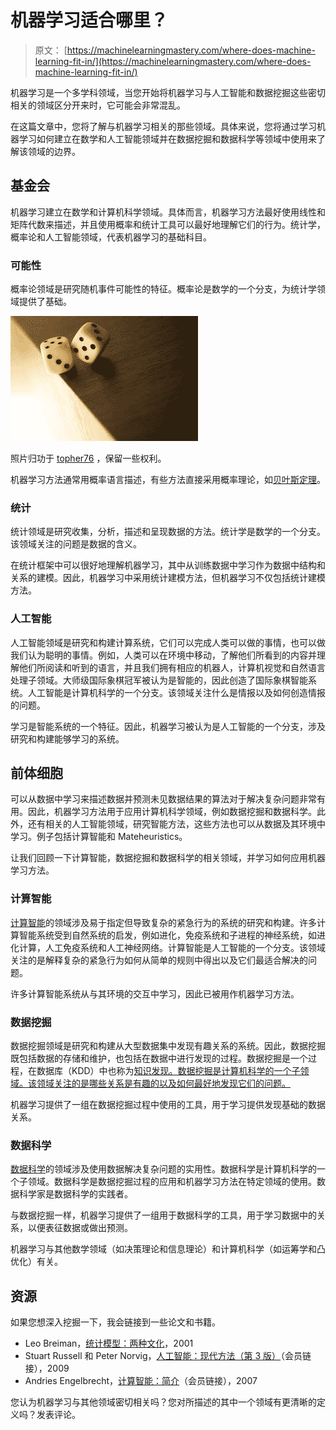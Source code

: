 # 机器学习适合哪里？

> 原文： [https://machinelearningmastery.com/where-does-machine-learning-fit-in/](https://machinelearningmastery.com/where-does-machine-learning-fit-in/)

机器学习是一个多学科领域，当您开始将机器学习与人工智能和数据挖掘这些密切相关的领域区分开来时，它可能会非常混乱。

在这篇文章中，您将了解与机器学习相关的那些领域。具体来说，您将通过学习机器学习如何建立在数学和人工智能领域并在数据挖掘和数据科学等领域中使用来了解该领域的边界。

## 基金会

机器学习建立在数学和计算机科学领域。具体而言，机器学习方法最好使用线性和矩阵代数来描述，并且使用概率和统计工具可以最好地理解它们的行为。统计学，概率论和人工智能领域，代表机器学习的基础科目。

### 可能性

概率论领域是研究随机事件可能性的特征。概率论是数学的一个分支，为统计学领域提供了基础。

[![probability](img/88efae28e2604ffab863bc5cd691ad1f.jpg)](https://3qeqpr26caki16dnhd19sv6by6v-wpengine.netdna-ssl.com/wp-content/uploads/2013/12/dice.jpg)

照片归功于 [topher76](http://www.flickr.com/photos/topher76/293277608/sizes/l/) ，保留一些权利。

机器学习方法通​​常用概率语言描述，有些方法直接采用概率理论，如[贝叶斯定理](http://en.wikipedia.org/wiki/Bayes'_theorem)。

### 统计

统计领域是研究收集，分析，描述和呈现数据的方法。统计学是数学的一个分支。该领域关注的问题是数据的含义。

在统计框架中可以很好地理解机器学习，其中从训练数据中学习作为数据中结构和关系的建模。因此，机器学习中采用统计建模方法，但机器学习不仅包括统计建模方法。

### 人工智能

人工智能领域是研究和构建计算系统，它们可以完成人类可以做的事情，也可以做我们认为聪明的事情。例如，人类可以在环境中移动，了解他们所看到的内容并理解他们所阅读和听到的语言，并且我们拥有相应的机器人，计算机视觉和自然语言处理子领域。大师级国际象棋冠军被认为是智能的，因此创造了国际象棋智能系统。人工智能是计算机科学的一个分支。该领域关注什么是情报以及如何创造情报的问题。

学习是智能系统的一个特征。因此，机器学习被认为是人工智能的一个分支，涉及研究和构建能够学习的系统。

## 前体细胞

可以从数据中学习来描述数据并预测未见数据结果的算法对于解决复杂问题非常有用。因此，机器学习方法用于应用计算机科学领域，例如数据挖掘和数据科学。此外，还有相关的人工智能领域，研究智能方法，这些方法也可以从数据及其环境中学习。例子包括计算智能和 Mateheuristics。

让我们回顾一下计算智能，数据挖掘和数据科学的相关领域，并学习如何应用机器学习方法。

### 计算智能

[计算智能](http://en.wikipedia.org/wiki/Computational_Intelligence)的领域涉及易于指定但导致复杂的紧急行为的系统的研究和构建。许多计算智能系统受到自然系统的启发，例如进化，免疫系统和子进程的神经系统，如进化计算，人工免疫系统和人工神经网络。计算智能是人工智能的一个分支。该领域关注的是解释复杂的紧急行为如何从简单的规则中得出以及它们最适合解决的问题。

许多计算智能系统从与其环境的交互中学习，因此已被用作机器学习方法。

### 数据挖掘

数据挖掘领域是研究和构建从大型数据集中发现有趣关系的系统。因此，数据挖掘既包括数据的存储和维护，也包括在数据中进行发现的过程。数据挖掘是一个过程，在数据库（KDD）中也称为[知识发现。数据挖掘是计算机科学的一个子领域。该领域关注的是哪些关系是有趣的以及如何最好地发现它们的问题。](http://en.wikipedia.org/wiki/Data_mining)

机器学习提供了一组在数据挖掘过程中使用的工具，用于学习提供发现基础的数据关系。

### 数据科学

[数据科学](http://en.wikipedia.org/wiki/Data_science)的领域涉及使用数据解决复杂问题的实用性。数据科学是计算机科学的一个子领域。数据科学是数据挖掘过程的应用和机器学习方法在特定领域的使用。数据科学家是数据科学的实践者。

与数据挖掘一样，机器学习提供了一组用于数据科学的工具，用于学习数据中的关系，以便表征数据或做出预测。

机器学习与其他数学领域（如决策理论和信息理论）和计算机科学（如运筹学和凸优化）有关。

## 资源

如果您想深入挖掘一下，我会链接到一些论文和书籍。

*   Leo Breiman，[统计模型：两种文化](http://scholar.google.com/scholar?q=Statistical+Modeling+The+Two+Cultures)，2001
*   Stuart Russell 和 Peter Norvig，[人工智能：现代方法（第 3 版）](http://www.amazon.com/dp/0136042597?tag=inspiredalgor-20)（会员链接），2009
*   Andries Engelbrecht，[计算智能：简介](http://www.amazon.com/dp/0470035617?tag=inspiredalgor-20)（会员链接），2007

您认为机器学习与其他领域密切相关吗？您对所描述的其中一个领域有更清晰的定义吗？发表评论。